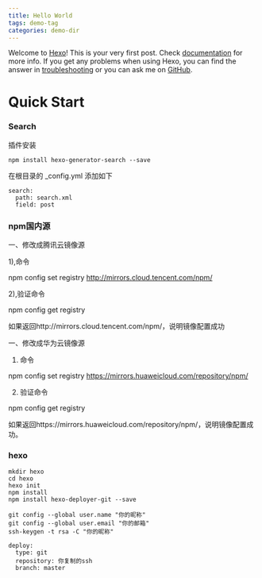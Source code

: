 ```yaml
---
title: Hello World
tags: demo-tag
categories: demo-dir
---
```

Welcome to [Hexo](https://hexo.io/)! This is your very first post. Check [documentation](https://hexo.io/docs/) for more info. If you get any problems when using Hexo, you can find the answer in [troubleshooting](https://hexo.io/docs/troubleshooting.html) or you can ask me on [GitHub](https://github.com/hexojs/hexo/issues).

 	

# Quick Start

 

### Search

插件安装

```
npm install hexo-generator-search --save
```

在根目录的 _config.yml 添加如下
```
search:
  path: search.xml
  field: post
```



### npm国内源



一、修改成腾讯云镜像源

1),命令

npm config set registry http://mirrors.cloud.tencent.com/npm/

2),验证命令

npm config get registry

如果返回http://mirrors.cloud.tencent.com/npm/，说明镜像配置成功



一、修改成华为云镜像源

1. 命令

npm config set registry https://mirrors.huaweicloud.com/repository/npm/

2. 验证命令

npm config get registry

如果返回https://mirrors.huaweicloud.com/repository/npm/，说明镜像配置成功。



### hexo

```
mkdir hexo
cd hexo
hexo init
npm install
npm install hexo-deployer-git --save
```



```
git config --global user.name "你的昵称" 
git config --global user.email "你的邮箱"
ssh-keygen -t rsa -C "你的昵称"
```





```
deploy:
  type: git
  repository: 你复制的ssh
  branch: master
```

